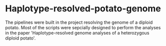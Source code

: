 # Haplotype-resolved-potato-genome
The pipelines were built in the project resolving the genome of a diploid potato. Most of the scripts were sepcially designed to perform the analyses in the paper 'Haplotype-resolved genome analyses of a heterozygous diploid potato'. 
